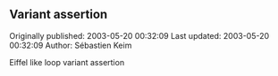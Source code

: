 ## Variant assertion

Originally published: 2003-05-20 00:32:09
Last updated: 2003-05-20 00:32:09
Author: Sébastien Keim

Eiffel like loop variant assertion